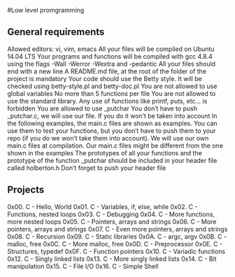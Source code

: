 #Low level promgramming

## General requirements
Allowed editors: vi, vim, emacs
All your files will be compiled on Ubuntu 14.04 LTS
Your programs and functions will be compiled with gcc 4.8.4 using the flags -Wall -Werror -Wextra and -pedantic
All your files should end with a new line
A README.md file, at the root of the folder of the project is mandatory
Your code should use the Betty style. It will be checked using betty-style.pl and betty-doc.pl
You are not allowed to use global variables
No more than 5 functions per file
You are not allowed to use the standard library. Any use of functions like printf, puts, etc… is forbidden
You are allowed to use _putchar
You don’t have to push _putchar.c, we will use our file. If you do it won’t be taken into account
In the following examples, the main.c files are shown as examples. You can use them to test your functions, but you don’t have to push them to your repo (if you do we won’t take them into account). We will use our own main.c files at compilation. Our main.c files might be different from the one shown in the examples
The prototypes of all your functions and the prototype of the function _putchar should be included in your header file called holberton.h
Don’t forget to push your header file

## Projects
 0x00. C - Hello, World
 0x01. C - Variables, if, else, while
 0x02. C - Functions, nested loops
 0x03. C - Debugging
 0x04. C - More functions, more nested loops
 0x05. C - Pointers, arrays and strings
 0x06. C - More pointers, arrays and strings
 0x07. C - Even more pointers, arrays and strings
 0x08. C - Recursion
 0x09. C - Static libraries
 0x0A. C - argc, argv
 0x0B. C - malloc, free
 0x0C. C - More malloc, free
 0x0D. C - Preprocessor
 0x0E. C - Structures, typedef
 0x0F. C - Function pointers
 0x10. C - Variadic functions
 0x12. C - Singly linked lists
 0x13. C - More singly linked lists
 0x14. C - Bit manipulation
 0x15. C - File I/O
 0x16. C - Simple Shell
